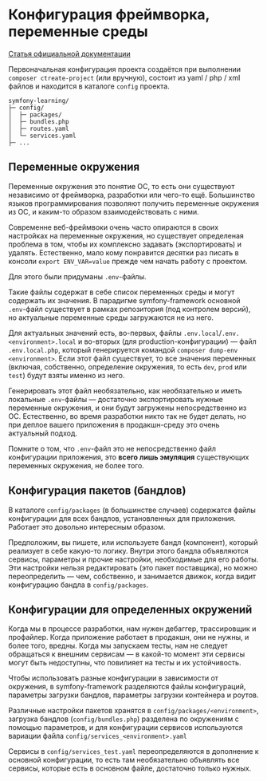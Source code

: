 Конфигурация фреймворка, переменные среды
=========================================

[Статья официальной документации](https://symfony.com/doc/current/configuration.html)

Первоначальная конфигурация проекта создаётся при выполнении `composer ctreate-project` (или вручную), состоит из yaml / php / xml файлов и находится в каталоге `config` проекта.

```
symfony-learning/
├─ config/
│  ├─ packages/
│  ├─ bundles.php
│  ├─ routes.yaml
│  └─ services.yaml
├─ ...
```

Переменные окружения
--------------------

Переменные окружения это понятие ОС, то есть они существуют независимо от фреймворка, разработки или чего-то ещё. Большинство языков программирования позволяют получить переменные окружения из ОС, и каким-то образом взаимодействовать с ними.

Современне веб-фреймвоки очень часто опираются в своих настройках на переменные окружения, но существует определеная проблема в том, чтобы их комплексно задавать (экспортировать) и удалять. Естественно, мало кому понравится десятки раз писать в консоли `export ENV_VAR=value` прежде чем начать работу с проектом.

Для этого были придуманы `.env`-файлы.

Такие файлы содержат в себе список переменных среды и могут содержать их значения. В парадигме symfony-framework основной `.env`-файл существует в рамках репозитория (под контролем версий), но актуальные переменные среды загружаются не из него. 

Для актуальных значений есть, во-первых, файлы `.env.local`/`.env.<environment>.local` и во-вторых (для production-конфигурации) — файл `.env.local.php`, который генерируется командой `composer dump-env <environment>`. Если этот файл существует, то все значения переменных (включая, собственно, определение окружения, то есть `dev`, `prod` или `test`) будут взяты именно из него.

Генерировать этот файл необязательно, как необязательно и иметь локальные `.env`-файлы — достаточно экспортировать нужные переменные окружения, и они будут загружены непосредственно из ОС. Естественно, во время разработки никто так не будет делать, но при деплое вашего приложения в продакшн-среду это очень актуальный подход.

Помните о том, что `.env`-файл это не непосредственно файл конфигурации приложения, это **всего лишь эмуляция** существующих переменных окружения, не более того. 

Конфигурация пакетов (бандлов)
------------------------------

В каталоге `config/packages` (в большинстве случаев) содержатся файлы конфигурации для всех бандлов, установленных для приложения. Работает это довольно интересным образом.

Предположим, вы пишете, или используете бандл (компонент), который реализует в себе какую-то логику. Внутри этого бандла объявляются сервисы, параметры и прочие настройки, необходимые для его работы. Эти настройки нельзя редактировать (это пакет поставщика), но можно переопределить — чем, собственно, и занимается движок, когда видит конфигурацию бандла в `config/packages`.

Конфигурации для определенных окружений
---------------------------------------

Когда мы в процессе разработки, нам нужен дебаггер, трассировщик и профайлер. Когда приложение работает в продакшн, они не нужны, и более того, вредны. Когда мы запускаем тесты, нам не следует обращаться к внешним сервисам — в какой-то момент эти сервисы могут быть недоступны, что повилияет на тесты и их устойчивость. 

Чтобы использовать разные конфигурации в зависимости от окружения, в symfony-framework разделяются файлы конфигураций, параметры загрузки бандлов, параметры загрузки контейнера и роутов.

Различные настройки пакетов хранятся в `config/packages/<environment>`, загрузка бандлов (`config/bundles.php`) разделена по окружениям с помощью параметров, и для конфигурации сервисов используются вариации файла `config/services_<environment>.yaml`

Сервисы в `config/services_test.yaml` переопределяются в дополнение к основной конфигурации, то есть там необязательно объявлять все сервисы, которые есть в основном файле, достаточно только нужных. 
